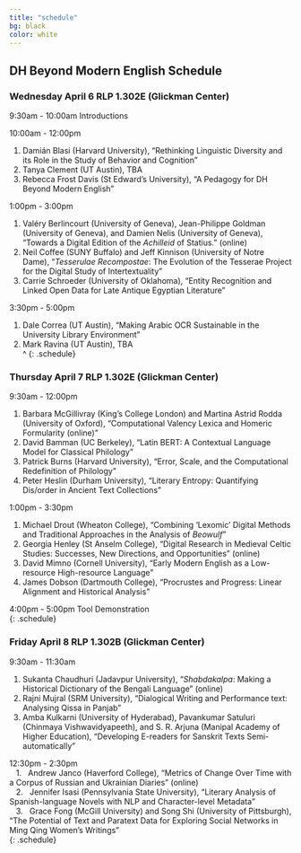 ```yaml
---
title: "schedule"
bg: black
color: white
---
```


## DH Beyond Modern English Schedule

### Wednesday April 6 RLP 1.302E (Glickman Center)

9:30am - 10:00am Introductions  

10:00am - 12:00pm
1.	Damián Blasi (Harvard University), “Rethinking Linguistic Diversity and its Role in the Study of Behavior and Cognition”
2.	Tanya Clement (UT Austin), TBA
3.	Rebecca Frost Davis (St Edward’s University), “A Pedagogy for DH Beyond Modern English”

1:00pm - 3:00pm
1.	Valéry Berlincourt (University of Geneva), Jean-Philippe Goldman (University of Geneva), and Damien Nelis (University of Geneva), “Towards a Digital Edition of the <i>Achilleid</i> of Statius.” (online)
2.	Neil Coffee (SUNY Buffalo) and Jeff Kinnison (University of Notre Dame), “<i>Tesserulae Recompostae</i>: The Evolution of the Tesserae Project for the Digital Study of Intertextuality”
3.	Carrie Schroeder (University of Oklahoma), “Entity Recognition and Linked Open Data for Late Antique Egyptian Literature”

3:30pm - 5:00pm  
1. Dale Correa (UT Austin), “Making Arabic OCR Sustainable in the University Library Environment”
2. Mark Ravina (UT Austin), TBA  
^
{: .schedule}

### Thursday April 7 RLP 1.302E (Glickman Center)

9:30am - 12:00pm
1.	Barbara McGillivray (King’s College London) and Martina Astrid Rodda (University of Oxford), “Computational Valency Lexica and Homeric Formularity (online)”
2.	David Bamman (UC Berkeley), “Latin BERT: A Contextual Language Model for Classical Philology”
3.	Patrick Burns (Harvard University), “Error, Scale, and the Computational Redefinition of Philology”
4.	Peter Heslin (Durham University), “Literary Entropy: Quantifying Dis/order in Ancient Text Collections”

1:00pm - 3:30pm
1.	Michael Drout (Wheaton College), “Combining ‘Lexomic’ Digital Methods and Traditional Approaches in the Analysis of <i>Beowulf</i>”
2.	Georgia Henley (St Anselm College), “Digital Research in Medieval Celtic Studies: Successes, New Directions, and Opportunities” (online)
3.	David Mimno (Cornell University), “Early Modern English as a Low-resource High-resource Language”
4.	James Dobson (Dartmouth College), “Procrustes and Progress: Linear Alignment and Historical Analysis”

4:00pm - 5:00pm Tool Demonstration  
{: .schedule}

### Friday April 8 RLP 1.302B (Glickman Center)

9:30am - 11:30am
1.	Sukanta Chaudhuri (Jadavpur University), “<i>Shabdakalpa</i>: Making a Historical Dictionary of the Bengali Language” (online)
2.	Rajni Mujral (SRM University), “Dialogical Writing and Performance text: Analysing Qissa in Panjab”
3.	Amba Kulkarni (University of Hyderabad), Pavankumar Satuluri (Chinmaya Vishwavidyapeeth), and S. R. Arjuna (Manipal Academy of Higher Education), “Developing E-readers for Sanskrit Texts Semi-automatically”

12:30pm - 2:30pm  
   1\.   Andrew Janco (Haverford College), “Metrics of Change Over Time with a Corpus of Russian and Ukrainian Diaries” (online)  
   2\.   Jennifer Isasi (Pennsylvania State University), “Literary Analysis of Spanish-language Novels with NLP and Character-level Metadata”  
   3\.   Grace Fong (McGill University) and Song Shi (University of Pittsburgh), “The Potential of Text and Paratext Data for Exploring Social Networks in Ming Qing Women’s Writings”  
{: .schedule}

